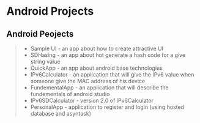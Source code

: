 # Android Projects

## Android Peojects

> - Sample UI - an app about how to create attractive UI
> - SDHasing - an app about hot generate a hash code for a give string value
> - QuickApp - an app about android base technologies
> - IPv6Calculator - an application that will give the IPv6 value when someone give the MAC address of his device
> - FundementalApp - an application that will describe the fundementals of android studio
> - IPv6SDCalculator - version 2.0 of IPv6Calculator
> - PersonalApp - application to register and login (using hosted database and asyntask)

